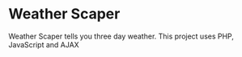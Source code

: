 # Weather Scaper
Weather Scaper tells you three day weather. This project uses PHP, JavaScript and AJAX
